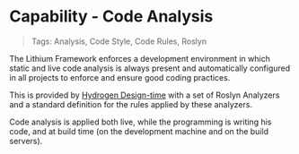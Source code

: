 # Capability - Code Analysis

> Tags: Analysis, Code Style, Code Rules, Roslyn

The Lithium Framework enforces a development environment in which static and live code analysis is always present and automatically configured in all projects to enforce and ensure good coding practices.

This is provided by [Hydrogen Design-time](../ref/hydrogen-designtime-2.0/README.md) with a set of Roslyn Analyzers and a standard definition for the rules applied by these analyzers.

Code analysis is applied both live, while the programming is writing his code, and at build time (on the development machine and on the build servers).